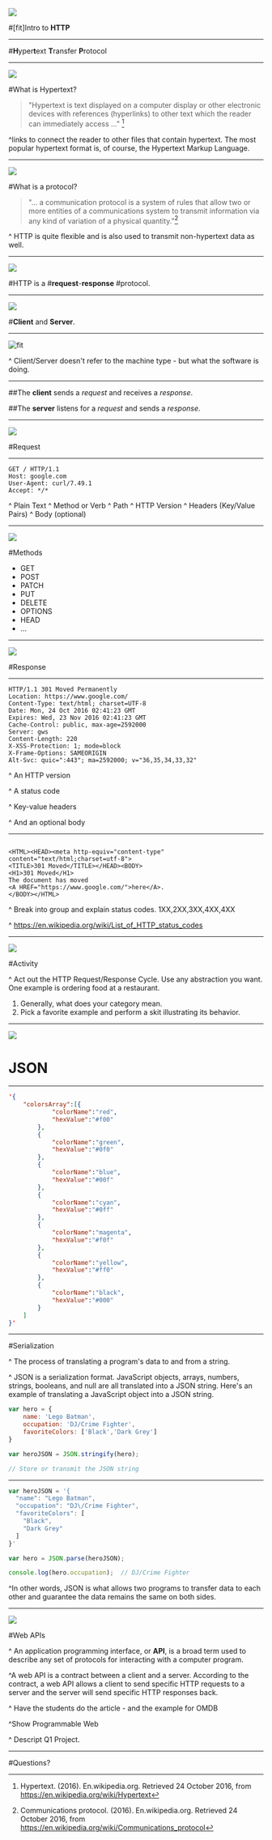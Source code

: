 ![](images/router.jpg)

#[fit]Intro to **HTTP**

---

#**H**yper**t**ext **T**ransfer **P**rotocol

---
![](images/word.jpg)

#What is Hypertext?

>"Hypertext is text displayed on a computer display or other electronic devices with references (hyperlinks) to other text which the reader can immediately access ..." [^1]

[^1]: Hypertext. (2016). En.wikipedia.org. Retrieved 24 October 2016, from https://en.wikipedia.org/wiki/Hypertext

^links to connect the reader to other files that contain hypertext. The most popular hypertext format is, of course, the Hypertext Markup Language.

---

![](images/word.jpg)

#What is a protocol?

> "... a communication protocol is a system of rules that allow two or more entities of a communications system to transmit information via any kind of variation of a physical quantity."[^2]

[^2]: Communications protocol. (2016). En.wikipedia.org. Retrieved 24 October 2016, from https://en.wikipedia.org/wiki/Communications_protocol 

^ HTTP is quite flexible and is also used to transmit non-hypertext data as well.

---

![](images/string_can.jpg)

#HTTP is a 
#**request**-**response** 
#protocol.

---

![](images/cs.png)

#**Client** and **Server**.

---

![fit](images/client_server.png)

^ Client/Server doesn't refer to the machine type - but what the software is doing.

---

##The **client** sends a *request* and receives a *response*.

##The **server** listens for a *request* and sends a *response*.

---

![](images/request.jpg)

#Request

---

```
GET / HTTP/1.1
Host: google.com
User-Agent: curl/7.49.1
Accept: */*

```

^ Plain Text
^ Method or Verb
^ Path
^ HTTP Version
^ Headers (Key/Value Pairs)
^ Body (optional)

---

![](images/arrows.jpg)

#Methods

- GET
- POST
- PATCH
- PUT
- DELETE
- OPTIONS
- HEAD
- ...

---

![](images/Response.jpg)

#Response

---

```
HTTP/1.1 301 Moved Permanently
Location: https://www.google.com/
Content-Type: text/html; charset=UTF-8
Date: Mon, 24 Oct 2016 02:41:23 GMT
Expires: Wed, 23 Nov 2016 02:41:23 GMT
Cache-Control: public, max-age=2592000
Server: gws
Content-Length: 220
X-XSS-Protection: 1; mode=block
X-Frame-Options: SAMEORIGIN
Alt-Svc: quic=":443"; ma=2592000; v="36,35,34,33,32"

```
^ An HTTP version

^ A status code

^ Key-value headers

^ And an optional body

---

```

<HTML><HEAD><meta http-equiv="content-type" content="text/html;charset=utf-8">
<TITLE>301 Moved</TITLE></HEAD><BODY>
<H1>301 Moved</H1>
The document has moved
<A HREF="https://www.google.com/">here</A>.
</BODY></HTML>

```


^ Break into group and explain status codes. 1XX,2XX,3XX,4XX,4XX

^ https://en.wikipedia.org/wiki/List_of_HTTP_status_codes

---

![](images/theater.jpg)

#Activity

^ Act out the HTTP Request/Response Cycle.  Use any abstraction you want.  One example is ordering food at a restaurant.

1. Generally, what does your category mean.
2. Pick a favorite example and perform a skit illustrating its behavior.

---

![](images/JSON.png)

# JSON

---

```json
'{
    "colorsArray":[{
            "colorName":"red",
            "hexValue":"#f00"
        },
        {
            "colorName":"green",
            "hexValue":"#0f0"
        },
        {
            "colorName":"blue",
            "hexValue":"#00f"
        },
        {
            "colorName":"cyan",
            "hexValue":"#0ff"
        },
        {
            "colorName":"magenta",
            "hexValue":"#f0f"
        },
        {
            "colorName":"yellow",
            "hexValue":"#ff0"
        },
        {
            "colorName":"black",
            "hexValue":"#000"
        }
    ]
}'

```

---

#Serialization

^ The process of translating a program's data to and from a string.

^ JSON is a serialization format. JavaScript objects, arrays, numbers, strings, booleans, and null are all translated into a JSON string. Here's an example of translating a JavaScript object into a JSON string.

```javascript
var hero = {
	name: 'Lego Batman',
	occupation: 'DJ/Crime Fighter',
	favoriteColors: ['Black','Dark Grey']
}

var heroJSON = JSON.stringify(hero);

// Store or transmit the JSON string

```

---

```javascript
var heroJSON = '{
  "name": "Lego Batman",
  "occupation": "DJ\/Crime Fighter",
  "favoriteColors": [
    "Black",
    "Dark Grey"
  ]
}'

var hero = JSON.parse(heroJSON);

console.log(hero.occupation);  // DJ/Crime Fighter
```
^In other words, JSON is what allows two programs to transfer data to each other and guarantee the data remains the same on both sides.

---

![](images/handshake.jpg)

#Web APIs

^ An application programming interface, or **API**, is a broad term used to describe any set of protocols for interacting with a computer program. 

^A web API is a contract between a client and a server. According to the contract, a web API allows a client to send specific HTTP requests to a server and the server will send specific HTTP responses back.

^ Have the students do the article - and the example for OMDB

^Show Programmable Web

^ Descript Q1 Project.

---

#Questions?
